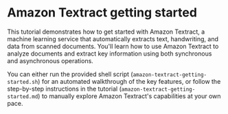 # Amazon Textract getting started

This tutorial demonstrates how to get started with Amazon Textract, a machine learning service that automatically extracts text, handwriting, and data from scanned documents. You'll learn how to use Amazon Textract to analyze documents and extract key information using both synchronous and asynchronous operations.

You can either run the provided shell script (`amazon-textract-getting-started.sh`) for an automated walkthrough of the key features, or follow the step-by-step instructions in the tutorial (`amazon-textract-getting-started.md`) to manually explore Amazon Textract's capabilities at your own pace.
